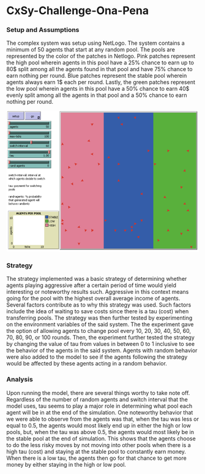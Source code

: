 # CxSy-Challenge-Ona-Pena

### Setup and Assumptions

The complex system was setup using NetLogo. The system contains a minimum of 50 agents that start at any random pool. The pools are represented by the color of the patches in Netlogo. Pink patches represent the high pool wherein agents in this pool have a 25% chance to earn up to 80$ split among all the agents found in that pool and have 75% chance to earn nothing per round. Blue patches represent the stable pool wherein agents always earn 1$ each per round. Lastly, the green patches represent the low pool wherein agents in this pool have a 50% chance to earn 40$ evenly split among all the agents in that pool and a 50% chance to earn nothing per round. 

<img src="images/Setup.png">

### Strategy

The strategy  implemented was a basic strategy of determining whether agents playing aggressive after a certain period of time would yield interesting or noteworthy results such. Aggressive in this context means going for the pool with the highest overall average income of agents. Several factors contribute as to why this strategy was used. Such factors include the idea of waiting to save costs since there is a tau (cost) when transferring pools. The strategy was then further tested by experimenting on the environment variables of the said system. The the experiment gave the option of allowing agents to change pool every 10, 20, 30, 40, 50, 60, 70, 80, 90, or 100 rounds. Then, the experiment further tested the strategy by changing the value of tau from values in between 0 to 1 inclusive to see the behavior of the agents in the said system. Agents with random behavior were also added to the model to see if the agents following the strategy would be affected by these agents acting in a random behavior. 

### Analysis

Upon running the model, there are several things worthy to take note off. Regardless of the number of random agents and switch interval that the model uses, tau seems to play a major role in determining what pool each agent will be in at the end of the simulation. One noteworthy behavior that we were able to observe from the agents was that, when the tau was less or equal to 0.5, the agents would most likely end up in either the high or low pools, but, when the tau was above 0.5, the agents would most likely be in the stable pool at the end of simulation. This shows that the agents choose to do the less risky moves by not moving into other pools when there is a high tau (cost) and staying at the stable pool to constantly earn money. When there is a low tau, the agents then go for that chance to get more money by either staying in the high or low pool. 
